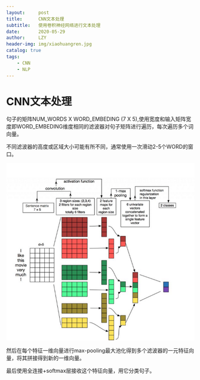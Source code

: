 ```yaml
---
layout:     post
title:      CNN文本处理
subtitle:   使用卷积神经网络进行文本处理
date:       2020-05-29
author:     LZY
header-img: img/xiaohuangren.jpg
catalog: true
tags:
    - CNN
    - NLP
---
```


# CNN文本处理

句子的矩阵NUM_WORDS X WORD_EMBEDING (7 X 5),使用宽度和输入矩阵宽度即WORD_EMBEDING维度相同的滤波器对句子矩阵进行遍历，每次遍历多个词向量。

不同滤波器的高度或区域大小可能有所不同，通常使用一次滑动2-5个WORD的窗口。

![](/img/1390.png)

然后在每个特征一维向量进行max-pooling最大池化得到多个滤波器的一元特征向量，将其拼接得到新的一维向量。

最后使用全连接+softmax层接收这个特征向量，用它分类句子。

